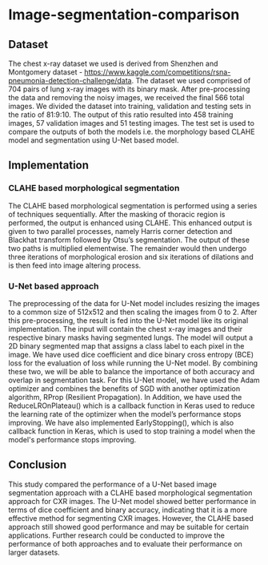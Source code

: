 # Image-segmentation-comparison

## Dataset
The chest x-ray dataset we used is derived from Shenzhen and Montgomery dataset - https://www.kaggle.com/competitions/rsna-pneumonia-detection-challenge/data. The dataset we used comprised of 704 pairs of lung x-ray images with its binary mask. After pre-processing the data and removing the noisy images, we received the final 566 total images. We divided the dataset into training, validation and testing sets in the ratio of 81:9:10. The output of this ratio resulted into 458 training images, 57 validation images and 51 testing images. The test set is used to compare the outputs of both the models i.e. the morphology based CLAHE model and segmentation using U-Net based model.

## Implementation

### CLAHE based morphological segmentation
The CLAHE based morphological segmentation is performed using a series of techniques sequentially. After the masking of thoracic region is performed, the output is enhanced using CLAHE. This enhanced output is given to two parallel processes, namely Harris corner detection and Blackhat transform followed by Otsu’s segmentation. The output of these two paths is multiplied elementwise. The remainder would then undergo three iterations of morphological erosion and six iterations of dilations and is then feed into image altering process.

### U-Net based approach
The preprocessing of the data for U-Net model includes resizing the images to a common size of 512x512 and then scaling the images from 0 to 2. After this pre-processing, the result is fed into the U-Net model like its original implementation. The input will contain the chest x-ray images and their respective binary masks having segmented lungs. The model will output a 2D binary segmented map that assigns a class label to each pixel in the image. We have used dice coefficient and dice binary cross entropy (BCE) loss for the evaluation of loss while running the U-Net model. By combining these two, we will be able to balance the importance of both accuracy and overlap in segmentation task. For this U-Net model, we have used the Adam optimizer and combines the benefits of SGD with another optimization algorithm, RProp (Resilient Propagation). In Addition, we have used the ReduceLROnPlateau() which is a callback function in Keras used to reduce the learning rate of the optimizer when the model’s performance stops improving. We have also implemented EarlyStopping(), which is also callback function in Keras, which is used to stop training a model when the model's performance stops improving.

## Conclusion
This study compared the performance of a U-Net based image segmentation approach with a CLAHE based morphological segmentation approach for CXR images. The U-Net model showed better performance in terms of dice coefficient and binary accuracy, indicating that it is a more effective method for segmenting CXR images. However, the CLAHE based approach still showed good performance and may be suitable for certain applications. Further research could be conducted to improve the performance of both approaches and to evaluate their performance on larger datasets.
